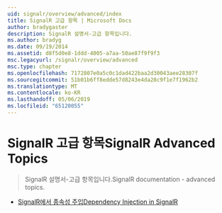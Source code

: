 ```yaml
---
uid: signalr/overview/advanced/index
title: SignalR 고급 항목 | Microsoft Docs
author: bradygaster
description: SignalR 설명서-고급 항목입니다.
ms.author: bradyg
ms.date: 09/19/2014
ms.assetid: d8f5d0e8-1ddd-4005-a7aa-50ae87f9f9f3
msc.legacyurl: /signalr/overview/advanced
msc.type: chapter
ms.openlocfilehash: 7172807e0a5c0c1dad422baa2d30043aee28307f
ms.sourcegitcommit: 51b01b6ff8edde57d8243e4da28c9f1e7f1962b2
ms.translationtype: MT
ms.contentlocale: ko-KR
ms.lasthandoff: 05/06/2019
ms.locfileid: "65120055"
---
```

# <a name="signalr-advanced-topics"></a><span data-ttu-id="987f4-103">SignalR 고급 항목</span><span class="sxs-lookup"><span data-stu-id="987f4-103">SignalR Advanced Topics</span></span>

> <span data-ttu-id="987f4-104">SignalR 설명서-고급 항목입니다.</span><span class="sxs-lookup"><span data-stu-id="987f4-104">SignalR documentation - advanced topics.</span></span>

- [<span data-ttu-id="987f4-105">SignalR에서 종속성 주입</span><span class="sxs-lookup"><span data-stu-id="987f4-105">Dependency Injection in SignalR</span></span>](dependency-injection.md)
